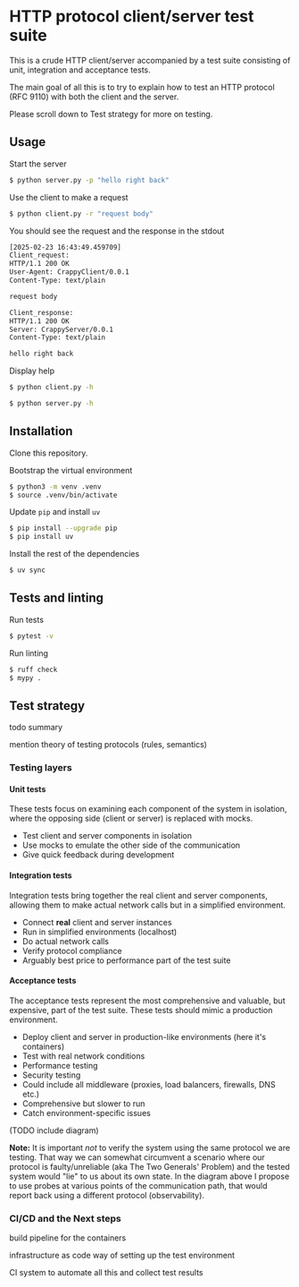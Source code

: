 # HTTP protocol client/server test suite

This is a crude HTTP client/server accompanied by a test suite consisting of unit, integration and acceptance tests.

The main goal of all this is to try to explain how to test an HTTP protocol (RFC 9110) with both the client and the server.

Please scroll down to Test strategy for more on testing.

## Usage

Start the server
```bash
$ python server.py -p "hello right back"
```

Use the client to make a request
```bash
$ python client.py -r "request body"
```

You should see the request and the response in the stdout
```bash
[2025-02-23 16:43:49.459709]
Client_request:
HTTP/1.1 200 OK
User-Agent: CrappyClient/0.0.1
Content-Type: text/plain

request body

Client_response:
HTTP/1.1 200 OK
Server: CrappyServer/0.0.1
Content-Type: text/plain

hello right back
```

Display help

```bash
$ python client.py -h

$ python server.py -h
```

## Installation

Clone this repository.

Bootstrap the virtual environment
```bash
$ python3 -m venv .venv
$ source .venv/bin/activate
```

Update `pip` and install `uv`
```bash
$ pip install --upgrade pip
$ pip install uv
```

Install the rest of the dependencies
```bash
$ uv sync
```

## Tests and linting

Run tests
```bash
$ pytest -v
```

Run linting
```bash
$ ruff check
$ mypy .
```

## Test strategy

todo summary

mention theory of testing protocols (rules, semantics)

### Testing layers

#### Unit tests

These tests focus on examining each component of the system in isolation, where the opposing side (client or server) is replaced with mocks.

- Test client and server components in isolation
- Use mocks to emulate the other side of the communication
- Give quick feedback during development

#### Integration tests

Integration tests bring together the real client and server components, allowing them to make actual network calls but in a simplified environment.

- Connect __real__ client and server instances
- Run in simplified environments (localhost)
- Do actual network calls
- Verify protocol compliance
- Arguably best price to performance part of the test suite

#### Acceptance tests

The acceptance tests represent the most comprehensive and valuable, but expensive, part of the test suite. These tests should mimic a production environment.

- Deploy client and server in production-like environments (here it's containers)
- Test with real network conditions
- Performance testing
- Security testing
- Could include all middleware (proxies, load balancers, firewalls, DNS etc.)
- Comprehensive but slower to run
- Catch environment-specific issues

(TODO include diagram)

__Note:__ It is important _not_ to verify the system using the same protocol we are testing. That way we can somewhat circumvent a scenario where our protocol is faulty/unreliable (aka The Two Generals' Problem) and the tested system would "lie" to us about its own state. In the diagram above I propose to use probes at various points of the communication path, that would report back using a different protocol (observability).


### CI/CD and the Next steps

build pipeline for the containers

infrastructure as code way of setting up the test environment

CI system to automate all this and collect test results
